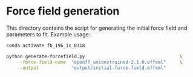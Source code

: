 # Force field generation

This directory contains the script for generating the initial force field and parameters to fit. Example usage:

```bash
conda activate fb_196_ic_0318

python generate-forcefield.py                                   \
    --force-field-name  "openff_unconstrained-2.1.0.offxml"     \
    --output            "output/initial-force-field.offxml"

```
